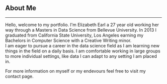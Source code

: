 ## About Me
---
Hello, welcome to my portfolio.
I'm Elizabeth Earl a 27 year old working her way through a Masters in Data Science from Bellevue University. In 2013 I graduated from California State University, Los Angeles earning my Bachelors in Computer Science with a Creative Writing minor.  
I am eager to pursue a career in the data science field as I am learning new things in the field on a daily basis. I am comfortable working in large groups to more individual settings, like data I can adapt to any setting I am placed in.

For more information on myself or my endevours feel free to visit my contact page.
